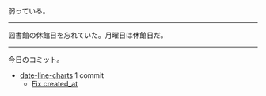 弱っている。

---

図書館の休館日を忘れていた。月曜日は休館日だ。

---

今日のコミット。

- [date-line-charts](https://github.com/bouzuya/date-line-charts) 1 commit
  - [Fix created_at](https://github.com/bouzuya/date-line-charts/commit/6c178fcb7dc0bbd746cc798af1d3c71749baeba1)
